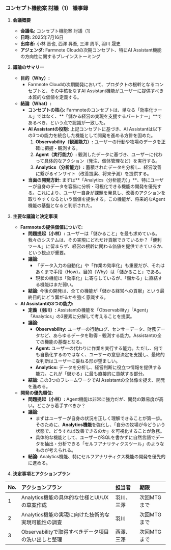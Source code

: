 ### **コンセプト機能案 討議（1） 議事録**

1.  **会議概要**
    *   **会議名:** コンセプト機能案 討議（1）
    *   **日時:** 2025年7月16日
    *   **出席者:** 小林 晋也, 西澤 昇吾, 三澤 周平, 羽川 晟史
    *   **アジェンダ:** Farmnote Cloudの次期コンセプト、特にAI Assistant機能の方向性に関するブレインストーミング

2.  **議論のサマリー**
    *   **目的（Why）:**
        *   Farmnote Cloudの次期開発において、プロダクトの根幹となるコンセプトと、その中核をなすAI Assistant機能がユーザーに提供すべき本質的な価値を定義する。
    *   **結論（What）:**
        *   **コンセプトの核心:** Farmnoteのコンセプトは、単なる「効率化ツール」ではなく、**「儲かる経営の実現を支援するパートナー」**であるべき、という点で認識が一致した。
        *   **AI Assistantの役割:** 上記コンセプトに基づき、AI Assistantは以下の3つの能力を統合した機能として開発を進める方針を固めた。
            1.  **Observability（観測能力）:** ユーザーの行動や牧場のデータを正確に把握・観測する。
            2.  **Agent（実行能力）:** 観測したデータに基づき、ユーザーに代わって具体的なアクション（発注、個体管理など）を実行する。
            3.  **Analytics（分析能力）:** 蓄積されたデータを分析し、経営改善に繋がるインサイト（改善提案、将来予測）を提供する。
        *   **当面の開発方針:** まずは**「Analytics（分析能力）」**、特にユーザーが自身のデータを容易に分析・可視化できる機能の開発を優先する。これにより、ユーザー自身が課題を発見し、改善のアクションを取りやすくなるという価値を提供する。この機能が、将来的なAgent機能の基盤となると判断された。

3.  **主要な議論と決定事項**
    *   **Farmnoteの提供価値について:**
        *   **問題提起（小林）:** ユーザーは「儲かること」を最も求めている。我々のシステムは、その実現にどれだけ貢献できているか？「便利ツール」に留まらず、経営の根幹に関わる価値を提供できているか、という視点が重要。
        *   **議論:**
            *   「データ入力の自動化」や「作業の効率化」も重要だが、それはあくまで手段（How）。目的（Why）は「儲かること」である。
            *   現状の機能は「効率化」に寄与しているが、「儲かる」に直結する機能はまだ弱い。
        *   **結論:** 今後の開発は、全ての機能が「儲かる経営への貢献」という最終目的にどう繋がるかを強く意識する。
    *   **AI Assistantの3つの能力:**
        *   **定義（羽川）:** Assistantの機能を「Observability」「Agent」「Analytics」の3要素に分解して考えることを提案。
        *   **議論:**
            *   **Observability:** ユーザーの行動ログ、センサーデータ、財務データなど、あらゆるデータを取得・観測する能力。Assistantの全ての機能の基礎となる。
            *   **Agent:** ユーザーの代わりに作業を実行する能力。ただし、何でも自動化するのではなく、ユーザーの意思決定を支援し、最終的な判断はユーザーに委ねる形が望ましい。
            *   **Analytics:** データを分析し、経営判断に役立つ情報を提供する能力。これが「儲かる」に最も直接的に貢献する部分。
        *   **結論:** この3つのフレームワークでAI Assistantの全体像を捉え、開発を進める。
    *   **開発の優先順位:**
        *   **問題提起（小林）:** Agent機能は非常に強力だが、開発の難易度が高い。どこから着手すべきか？
        *   **議論:**
            *   まずはユーザーが自身の状況を正しく理解できることが第一歩。そのために、**Analytics機能**を強化し、「自分の牧場が今どういう状態で、どうすれば改善できるのか」を可視化することが急務。
            *   具体的な機能として、ユーザーがSQLを書かずに自然言語でデータを抽出・分析できる「セルフアナリティクスツール」のようなものが考えられる。
        *   **結論:** Analytics機能、特にセルフアナリティクス機能の開発を優先的に進める。

4.  **決定事項とアクションプラン**

| No. | アクションプラン | 担当者 | 期限 |
| :-- | :--- | :--- | :--- |
| 1 | Analytics機能の具体的な仕様とUI/UXの草案作成 | 羽川、三澤 | 次回MTGまで |
| 2 | Analytics機能の実現に向けた技術的な実現可能性の調査 | 羽川 | 次回MTGまで |
| 3 | Observabilityで取得すべきデータ項目の洗い出しと整理 | 西澤、三澤 | 次回MTGまで |

